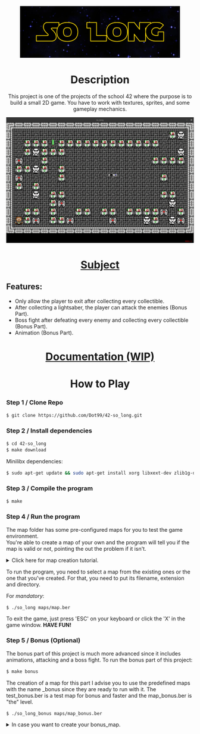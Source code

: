 <div align="center">
	<img src="documentation/logo.png" alt="logo">
</div>

<div align="center">
	<h1>Description</h1>
	<p>This project is one of the projects of the school 42 where the purpose is to build a small 2D game. You have to work with textures, sprites, and some gameplay mechanics.</p>
</div>

<div align="center">
	<img src="documentation/game.png" alt="Game Screenshot">
</div>

<div align="center">
	<h1><a href="documentation/subject.pdf">Subject</a><h2>
</div>

## Features:
- Only allow the player to exit after collecting every collectible.
- After collecting a lightsaber, the player can attack the enemies (Bonus Part).
- Boss fight after defeating every enemy and collecting every collectible (Bonus Part).
- Animation (Bonus Part).

<div align="center">
	<h1><a href="documentation/html/index.html">Documentation (WIP)</a></h1>
</div>

<div align="center">
	<h1>How to Play</h1>
</div>

### Step 1 / Clone Repo

```bash
$ git clone https://github.com/Dot99/42-so_long.git
```

### Step 2 / Install dependencies

```bash
$ cd 42-so_long
$ make download
```
Minilibx dependencies:
```bash
$ sudo apt-get update && sudo apt-get install xorg libxext-dev zlib1g-dev libbsd-dev
```

### Step 3 / Compile the program

```bash
$ make
```

### Step 4 / Run the program
The map folder has some pre-configured maps for you to test the game environment.  
You're able to create a map of your own and the program will tell you if the map is valid or not, pointing the out the problem if it isn't.  

<details>
<summary>Click here for map creation tutorial.</summary>
  
Map Rules:  
It has to be a **rectangular closed map** (walls around) and there needs to be a valid way to collect the health packs and to the exit.  
The map file extension has to be **'.ber'**.  
The map is composed by 5 elements:  
```
- '1' for walls;
- '0' for available floor;
- 'P' for Player starting position;
- 'E' for exit;
- 'C' for collectible;
```

Map example:
```
1111111111111111
1C0100000000C011
1000011111000001
1P0011E000001001
1000000000000001
1000000000000001
1111011100001001
10C0000C100000C1
1111111111111111
```
</details>

To run the program, you need to select a map from the existing ones or the one that you've created. For that, you need to put its filename, extension and directory.  
  
For *mandatory*:
```bash
$ ./so_long maps/map.ber
```

To exit the game, just press 'ESC' on your keyboard or click the 'X' in the game window. **HAVE FUN!**

### Step 5 / Bonus (Optional)

The bonus part of this project is much more advanced since it includes animations, attacking and a boss fight.
To run the bonus part of this project:

```bash
$ make bonus
```

The creation of a map for this part I advise you to use the predefined maps with the name _bonus since they are ready to run with it. The test_bonus.ber is a test map for bonus and faster and the map_bonus.ber is "the" level.

```bash
$ ./so_long_bonus maps/map_bonus.ber
```

<details>
<summary>In case you want to create your bonus_map.</summary>
  
Map Rules:  
It has to be a **rectangular closed map** (walls around) and there needs to be a valid way to collect the health packs and to the exit.  
The map file extension has to be **'.ber'**.  
The map is composed by 5 elements:  
```
- '1' for walls;
- '0' for available floor;
- 'P' for Player starting position;
- 'E' for exit;
- 'C' for collectible;
- 'X' for enemies;
- 'L' for lightsaber;
```

Map example:
```
1111111111111111
1C010000000ECE11
1000L11111000001
1P0011X000001001
100000000E000001
1000000000000001
1111011100001001
10C0000C100000C1
1111111111111111
```
</details>